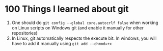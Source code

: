 # 100 Things I learned about git

1. One should do `git config --global core.autocrlf false` when working on Linux scripts on Windows git (and enable it manually for other repositories)
1. In Linux, git automatically respects the execute bit. In windows, you will have to add it manually using `git add --chmod=+x`
